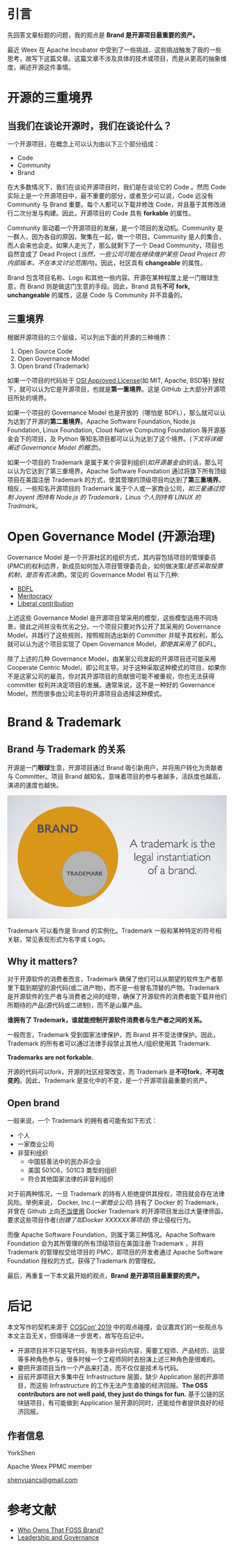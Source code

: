 # 引言
先回答文章标题的问题，我的观点是 **Brand 是开源项目最重要的资产。**

最近 Weex 在 Apache Incubator 中受到了一些挑战，这些挑战触发了我的一些思考，故写下这篇文章。这篇文章不涉及具体的技术或项目，而是从更高的抽象维度，阐述开源这件事情。

# 开源的三重境界
## 当我们在谈论开源时，我们在谈论什么？
一个开源项目，在概念上可以认为由以下三个部分组成：
* Code
* Community
* Brand

在大多数情况下，我们在谈论开源项目时，我们是在谈论它的 Code 。然而 Code 实际上是一个开源项目中，最不重要的部分，或者至少可以说，Code 远没有 Community 与 Brand 重要。每个人都可以下载并修改 Code，并且基于其修改进行二次分发与构建。因此，开源项目的 Code 具有 **forkable** 的属性。

Community 驱动着一个开源项目的发展，是一个项目的发动机。Community 是一群人，因为各自的原因，聚集在一起，做一个项目。Community 是人的集合，而人会来也会走。如果人走光了，那么就剩下了一个 Dead Community，项目也自然变成了 Dead Project (*当然，一些公司可能在继续维护某些 Dead Project 的内部版本，不在本文讨论范围内*)。因此，社区具有 **changeable** 的属性。

Brand 包含项目名称、Logo 和其他一些内容。开源在某种程度上是一门眼球生意，而 Brand 则是做这门生意的手段。因此，Brand 具有**不可 fork, unchangeable** 的属性，这是 Code 与 Community 并不具备的。

## 三重境界
根据开源项目的三个层级，可以列出下面的开源的三种境界：
1. Open Source Code
2. Open Governance Model
3. Open brand (Trademark)

如果一个项目的代码处于 [OSI Approved License](https://opensource.org/licenses)(如 MIT, Apache, BSD等) 授权下，就可以认为它是开源项目，也就是**第一重境界**。这是 GitHub 上大部分开源项目所处的境界。

如果一个项目的 Governance Model 也是开放的（哪怕是 BDFL），那么就可以认为达到了开源的**第二重境界**。Apache Software Foundation, Node.js Foundation, Linux Foundation, Cloud Native Computing Foundation 等开源基金会下的项目，及 Python 等知名项目都可以认为达到了这个境界。(*下文将详细阐述 Governance Model 的概念*)。

如果一个项目的 Trademark 是属于某个非营利组织(*如开源基金会*)的话，那么可以认为它达到了第三重境界。Apache Software Foundation 通过将旗下所有顶级项目在美国注册 Trademark 的方式，使其管理的顶级项目均达到了**第三重境界**。相反，一些知名开源项目的 Trademark 属于个人或一家商业公司，*如三星通过控制 Joyent 而持有 Node.js 的 Trademark，Linus 个人则持有 LINUX 的 Tradmark*。

# Open Governance Model (开源治理)
Governance Model 是一个开源社区的组织方式，其内容包括项目的管理委员(*PMC*)的权利边界，新成员如何加入项目管理委员会，如何做决策(*是否采取投票机制，是否有否决票*)。常见的 Governance Model 有以下几种:
* [BDFL](https://en.wikipedia.org/wiki/Benevolent_dictator_for_life)
* [Meritocracy](http://oss-watch.ac.uk/resources/meritocraticgovernancemodel)
* [Liberal contribution](https://medium.com/the-node-js-collection/healthy-open-source-967fa8be7951)

上述这些 Governance Model 是开源项目常采用的模型，这些模型适用不同场景，彼此之间并没有优劣之分。一个项目只要对外公开了其采用的 Governance Model，并践行了这些规则，按照规则选出新的 Committer 并赋予其权利，那么就可以认为这个项目实现了 Open Governance Model，*即使其采用了 BDFL*。

除了上述的几种 Governance Model，由某家公司发起的开源项目还可能采用 Cooperate Centric Model，即公司主导。对于这种采取这种模式的项目，如果你不是这家公司的雇员，你对其开源项目的贡献很可能不被重视，你也无法获得 committer 权利并决定项目的发展。通常来说，这不是一种好的 Governance Model，然而很多由公司主导的开源项目会选择这种模式。

# Brand & Trademark
## Brand 与 Trademark 的关系
开源是一门**眼球**生意，开源项目通过 Brand 吸引新用户，并将用户转化为贡献者与 Committer。项目 Brand 越知名，意味着项目的参与者越多，活跃度也越高，演进的速度也越快。

![Brand&Trademark](../../.vuepress/public/brand_trademark.png)

Trademark 可以看作是 Brand 的实例化。Trademark 一般和某种特定的符号相关联，常见表现形式为名字或 Logo。

## Why it matters?
对于开源软件的消费者而言，Trademark 确保了他们可以从期望的软件生产者那里下载到期望的源代码(或二进产物)，而不是一些冒名顶替的产物。Trademark 是开源软件的生产者与消费者之间的纽带，确保了开源软件的消费者能下载并他们所期待的产品(源代码或二进制)，而不是山寨产品。

**谁拥有了 Trademark，谁就能控制开源软件消费者与生产者之间的关系。**

一般而言，Trademark 受到国家法律保护，而 Brand 并不受法律保护。因此，Trademark 的所有者可以通过法律手段禁止其他人/组织使用其 Trademark.

**Trademarks are not forkable.**

开源的代码可以fork，开源的社区经常改变，而 Trademark 是**不可fork**，**不可改变的**。因此，Trademark 是变化中的不变，是一个开源项目最重要的资产。

## Open brand
一般来说，一个 Trademark 的拥有者可能有如下形式：
* 个人
* 一家商业公司
* 非营利组织
    * 中国慈善法中的民办非企业
    * 美国 501C6，501C3 类型的组织
    * 符合其他国家法律的非营利组织

对于前两种情况，一旦 Trademark 的持有人拒绝提供其授权，项目就会存在法律风险。举例来说， Docker, Inc.(*一家商业公司*) 持有了 Docker 的 Trademark，并曾在 Github 上向[不当使用](https://www.docker.com/legal/trademark-guidelines) Docker Trademark 的开源项目发出过大量律师函，要求这些项目作者(*创建了如Docker XXXXXX等项目*) 停止侵权行为。

而像 Apache Software Foundation，则属于第三种情况。Apache Software Foundation 会为其所管理的所有顶级项目在美国注册 Trademark ，并将 Trademark 的管理权交给项目的 PMC，即项目的开发者通过 Apache Software Foundation 授权的方式，获得了Trademark 的管理权。

最后，再重复一下本文最开始的观点，**Brand 是开源项目最重要的资产。**

# 后记
本文写作的契机来源于 [COSCon‘ 2019](https://www.bagevent.com/event/5744455) 中的观点碰撞，会议嘉宾们的一些观点与本文主旨无关，但值得进一步思考，故写在后记中。
* 开源项目并不只是写代码，有很多非代码内容，需要工程师、产品经历、运营等多种角色参与，很多时候一个工程师同时去扮演上述三种角色是很难的。
* 要把开源项目当作一个产品来打造，而不仅仅是技术与代码。
* 目前开源项目大多集中在 Infrastructure 层面，缺少 Application 层的开源项目，而这些 Infrastructure 的工作无法产生直接的经济回报。**The OSS contributors are not well paid, they just do things for fun.** 基于公链的区块链项目，有可能做到 Application 层开源的同时，还能给作者提供良好的经济回报。

## 作者信息
YorkShen

Apache Weex PPMC member

shenyuancs@gmail.com

# 参考文献
* [Who Owns That FOSS Brand?](http://shaneslides.com/fossbackstage/Who-Owns-That-FOSS-Brand.pdf)
* [Leadership and Governance](https://opensource.guide/leadership-and-governance/)